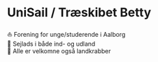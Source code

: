 # UniSail / Træskibet Betty

⛵ Forening for unge/studerende i Aalborg<br>
🌊 Sejlads i både ind- og udland<br>
🦀 Alle er velkomne også landkrabber<br>
